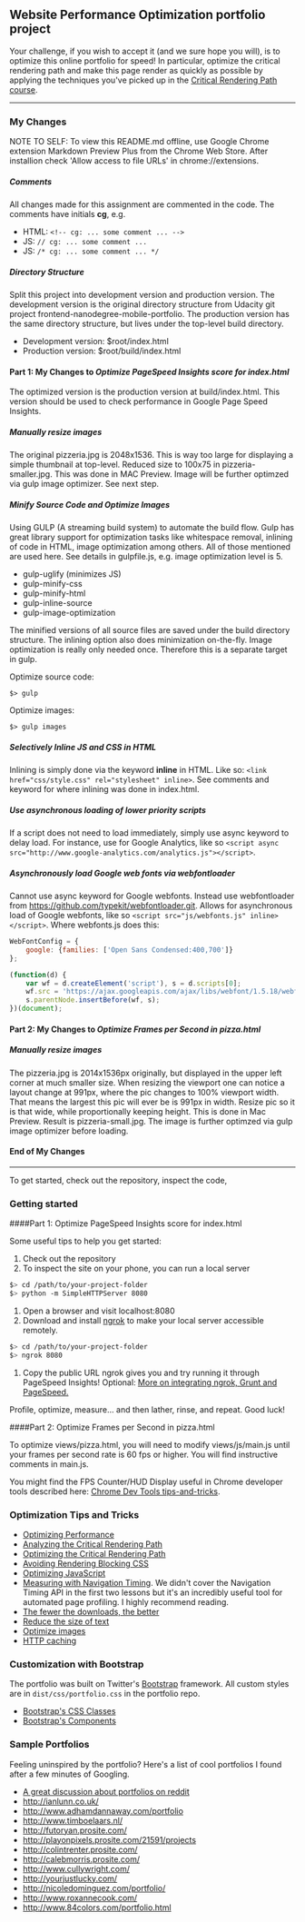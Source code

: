 ## Website Performance Optimization portfolio project

Your challenge, if you wish to accept it (and we sure hope you will), is to optimize this online portfolio for speed! In particular, optimize the critical rendering path and make this page render as quickly as possible by applying the techniques you've picked up in the [Critical Rendering Path course](https://www.udacity.com/course/ud884).

---

### My Changes

NOTE TO SELF: To view this README.md offline, use Google Chrome extension Markdown Preview Plus from the Chrome Web Store. After installion check 'Allow access to file URLs' in chrome://extensions.

##### Comments
All changes made for this assignment are commented in the code. The comments have initials **cg**, e.g.
* HTML: `<!-- cg: ... some comment ... -->`
* JS: `// cg: ... some comment ...`
* JS: `/* cg: ... some comment ... */`

##### Directory Structure
Split this project into development version and production version. The development version is the original directory structure from Udacity git project frontend-nanodegree-mobile-portfolio. The production version has the same directory structure, but lives under the top-level build directory.

* Development version: $root/index.html
* Production version: $root/build/index.html

#### Part 1: My Changes to *Optimize PageSpeed Insights score for index.html*

The optimized version is the production version at build/index.html. This version should be used to check performance in Google Page Speed Insights.

##### Manually resize images

The original pizzeria.jpg is 2048x1536. This is way too large for displaying a simple thumbnail at top-level. Reduced size to 100x75 in pizzeria-smaller.jpg. This was done in MAC Preview. Image will be further optimzed via gulp image optimizer. See next step.

##### Minify Source Code and Optimize Images

Using GULP (A streaming build system) to automate the build flow. Gulp has great library support for optimization tasks like whitespace removal, inlining of code in HTML, image optimization among others. All of those mentioned are used here. See details in gulpfile.js, e.g. image optimization level is 5. 

* gulp-uglify (minimizes JS)
* gulp-minify-css
* gulp-minify-html
* gulp-inline-source
* gulp-image-optimization

The minified versions of all source files are saved under the build directory structure. The inlining option also does minimization on-the-fly. Image optimization is really only needed once. Therefore this is a separate target in gulp.

Optimize source code:
```
$> gulp
```

Optimize images:
```
$> gulp images
```

##### Selectively Inline JS and CSS in HTML
Inlining is simply done via the keyword **inline** in HTML. Like so: `<link href="css/style.css" rel="stylesheet" inline>`. See comments and keyword for where inlining was done in index.html.

##### Use asynchronous loading of lower priority scripts

If a script does not need to load immediately, simply use async keyword to delay load. For instance, use for Google Analytics, like so `<script async src="http://www.google-analytics.com/analytics.js"></script>`.

##### Asynchronously load Google web fonts via webfontloader

Cannot use async keyword for Google webfonts. Instead use webfontloader from https://github.com/typekit/webfontloader.git. Allows for asynchronous load of Google webfonts, like so `<script src="js/webfonts.js" inline></script>`. Where webfonts.js does this:

```javascript
WebFontConfig = {
    google: {families: ['Open Sans Condensed:400,700']}
};

(function(d) {
    var wf = d.createElement('script'), s = d.scripts[0];
    wf.src = 'https://ajax.googleapis.com/ajax/libs/webfont/1.5.18/webfont.js';
    s.parentNode.insertBefore(wf, s);
})(document);
```


#### Part 2: My Changes to *Optimize Frames per Second in pizza.html*

##### Manually resize images

The pizzeria.jpg is 2014x1536px originally, but displayed in the upper left corner at much smaller size. When resizing the viewport one can notice a layout change at 991px, where the pic changes to 100% viewport width. That means the largest this pic will ever be is 991px in width. Resize pic so it is that wide, while proportionally keeping height. This is done in Mac Preview. Result is pizzeria-small.jpg. The image is further optimzed via gulp image optimizer before loading.

#### End of My Changes
---

To get started, check out the repository, inspect the code,

### Getting started

####Part 1: Optimize PageSpeed Insights score for index.html

Some useful tips to help you get started:

1. Check out the repository
1. To inspect the site on your phone, you can run a local server

  ```bash
  $> cd /path/to/your-project-folder
  $> python -m SimpleHTTPServer 8080
  ```

1. Open a browser and visit localhost:8080
1. Download and install [ngrok](https://ngrok.com/) to make your local server accessible remotely.

  ``` bash
  $> cd /path/to/your-project-folder
  $> ngrok 8080
  ```

1. Copy the public URL ngrok gives you and try running it through PageSpeed Insights! Optional: [More on integrating ngrok, Grunt and PageSpeed.](http://www.jamescryer.com/2014/06/12/grunt-pagespeed-and-ngrok-locally-testing/)

Profile, optimize, measure... and then lather, rinse, and repeat. Good luck!

####Part 2: Optimize Frames per Second in pizza.html

To optimize views/pizza.html, you will need to modify views/js/main.js until your frames per second rate is 60 fps or higher. You will find instructive comments in main.js. 

You might find the FPS Counter/HUD Display useful in Chrome developer tools described here: [Chrome Dev Tools tips-and-tricks](https://developer.chrome.com/devtools/docs/tips-and-tricks).

### Optimization Tips and Tricks
* [Optimizing Performance](https://developers.google.com/web/fundamentals/performance/ "web performance")
* [Analyzing the Critical Rendering Path](https://developers.google.com/web/fundamentals/performance/critical-rendering-path/analyzing-crp.html "analyzing crp")
* [Optimizing the Critical Rendering Path](https://developers.google.com/web/fundamentals/performance/critical-rendering-path/optimizing-critical-rendering-path.html "optimize the crp!")
* [Avoiding Rendering Blocking CSS](https://developers.google.com/web/fundamentals/performance/critical-rendering-path/render-blocking-css.html "render blocking css")
* [Optimizing JavaScript](https://developers.google.com/web/fundamentals/performance/critical-rendering-path/adding-interactivity-with-javascript.html "javascript")
* [Measuring with Navigation Timing](https://developers.google.com/web/fundamentals/performance/critical-rendering-path/measure-crp.html "nav timing api"). We didn't cover the Navigation Timing API in the first two lessons but it's an incredibly useful tool for automated page profiling. I highly recommend reading.
* <a href="https://developers.google.com/web/fundamentals/performance/optimizing-content-efficiency/eliminate-downloads.html">The fewer the downloads, the better</a>
* <a href="https://developers.google.com/web/fundamentals/performance/optimizing-content-efficiency/optimize-encoding-and-transfer.html">Reduce the size of text</a>
* <a href="https://developers.google.com/web/fundamentals/performance/optimizing-content-efficiency/image-optimization.html">Optimize images</a>
* <a href="https://developers.google.com/web/fundamentals/performance/optimizing-content-efficiency/http-caching.html">HTTP caching</a>

### Customization with Bootstrap
The portfolio was built on Twitter's <a href="http://getbootstrap.com/">Bootstrap</a> framework. All custom styles are in `dist/css/portfolio.css` in the portfolio repo.

* <a href="http://getbootstrap.com/css/">Bootstrap's CSS Classes</a>
* <a href="http://getbootstrap.com/components/">Bootstrap's Components</a>

### Sample Portfolios

Feeling uninspired by the portfolio? Here's a list of cool portfolios I found after a few minutes of Googling.

* <a href="http://www.reddit.com/r/webdev/comments/280qkr/would_anybody_like_to_post_their_portfolio_site/">A great discussion about portfolios on reddit</a>
* <a href="http://ianlunn.co.uk/">http://ianlunn.co.uk/</a>
* <a href="http://www.adhamdannaway.com/portfolio">http://www.adhamdannaway.com/portfolio</a>
* <a href="http://www.timboelaars.nl/">http://www.timboelaars.nl/</a>
* <a href="http://futoryan.prosite.com/">http://futoryan.prosite.com/</a>
* <a href="http://playonpixels.prosite.com/21591/projects">http://playonpixels.prosite.com/21591/projects</a>
* <a href="http://colintrenter.prosite.com/">http://colintrenter.prosite.com/</a>
* <a href="http://calebmorris.prosite.com/">http://calebmorris.prosite.com/</a>
* <a href="http://www.cullywright.com/">http://www.cullywright.com/</a>
* <a href="http://yourjustlucky.com/">http://yourjustlucky.com/</a>
* <a href="http://nicoledominguez.com/portfolio/">http://nicoledominguez.com/portfolio/</a>
* <a href="http://www.roxannecook.com/">http://www.roxannecook.com/</a>
* <a href="http://www.84colors.com/portfolio.html">http://www.84colors.com/portfolio.html</a>
